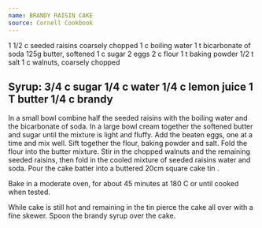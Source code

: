 ```yaml
---
name: BRANDY RAISIN CAKE
source: Cornell Cookbook
---
```

1 1/2 c seeded raisins coarsely chopped
1 c boiling water
1 t bicarbonate of soda
125g butter, softened
1 c sugar
2 eggs
2 c flour
1 t baking powder
1/2 t salt
1 c walnuts, coarsely chopped

Syrup:
3/4 c sugar
1/4 c water
1/4 c lemon juice
1 T butter
1/4 c brandy
---
In a small bowl combine half the seeded raisins with the boiling water and the bicarbonate of soda.  In a large bowl cream together the softened butter and sugar until the mixture is light and fluffy.  Add the beaten eggs, one at a time and mix well.  Sift together the flour, baking powder and salt.  Fold the flour into the butter mixture.  Stir in the chopped walnuts and the remaining seeded raisins, then fold in the cooled mixture of seeded raisins water and soda.  Pour the cake batter into a buttered 20cm square cake tin .  

Bake in a moderate oven, for about 45 minutes at 180 C or until cooked when tested.

While cake is still hot and remaining in the tin pierce the cake all over with a fine skewer.  Spoon the brandy syrup over the cake.

